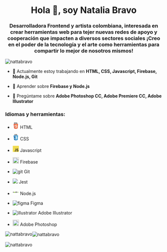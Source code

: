 <h1 align="center">Hola 👋, soy Natalia Bravo</h1>
<h3 align="center">Desarrolladora Frontend y artista colombiana, interesada en crear herramientas web para tejer nuevas redes de apoyo y cooperación que impacten a diversos sectores sociales ¡Creo en el poder de la tecnología y el arte como herramientas para compartir lo mejor de nosotros mismos!</h3>

<p align="left"> <img src="https://komarev.com/ghpvc/?username=nattabravo&label= Profile%20views&color=0e75b6&style=flat" alt="nattabravo" /> </p>

- 🔭 Actualmente estoy trabajando en **HTML, CSS, Javascript, Firebase, Node.js, Git**

- 🌱 Aprender sobre **Firebase y Node.js**

- 💬 Pregúntame sobre **Adobe Photoshop CC, Adobe Premiere CC, Adobe Illustrator**


<h3 align="left">Idiomas y herramientas:</h3>

<p align="left"> 

- <img src="https://raw.githubusercontent.com/devicons/devicon/master/icons/html5/html5-original-wordmark.svg" width="20" height="20"/> HTML
  
- <img src="https://raw.githubusercontent.com/devicons/devicon/master/icons/css3/css3-original-wordmark.svg" width="20" height="20"/> CSS
    
- <img src="https://raw.githubusercontent.com/devicons/devicon/master/icons/javascript/javascript-original.svg" width="20" height="20"/> Javascript

- <img src="https://www.vectorlogo.zone/logos/firebase/firebase-icon.svg" width="20" height="20"/> Firebase
  
- <img src="https://www.vectorlogo.zone/logos/git-scm/git-scm-icon.svg" alt="git" width="20" height ="20"/> Git
  
- <img src="https://www.vectorlogo.zone/logos/jestjsio/jestjsio-icon.svg" ancho="20" altura="20"/> Jest
  
- <img src ="https://raw.githubusercontent.com/devicons/devicon/master/icons/nodejs/nodejs-original-wordmark.svg" alt="nodejs" width="20" height="20"/> Node.js
  
- <img src="https://www.vectorlogo.zone/logos/figma/figma-icon.svg" alt="figma" width= "20" height="20"/> Figma
  
- <img src="https://www.vectorlogo.zone/logos/adobe_illustrator/adobe_illustrator-icon.svg" alt="illustrator" width="20" height= "20"/> Adobe Illustrator
 
- <img src="https://raw.githubusercontent.com/devicons/devicon/master/iconos/photoshop/photoshop-line.svg" width="20" height="20"/> Adobe Photoshop
  
  
  
<p><img align="left" src="https://github-readme-stats.vercel.app/api/top-langs?username=nattabravo&show_icons=true&locale=en&layout=compact" alt="nattabravo" /> </p>

<p> <img align="center" src="https://github-readme-stats.vercel.app/api?username=nattabravo&show_icons=true&locale=en" alt="nattabravo" /> </p>

<p><img align="center" src="https://github-readme-streak-stats.herokuapp.com/?user=nattabravo&" alt="nattabravo" /></p>

